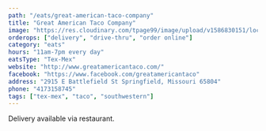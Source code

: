 ```yaml
---
path: "/eats/great-american-taco-company"
title: "Great American Taco Company"
image: "https://res.cloudinary.com/tpage99/image/upload/v1586830151/local417eats/local417eatslogo.png"
orderops: ["delivery", "drive-thru", "order online"]
category: "eats"
hours: "11am-7pm every day"
eatsType: "Tex-Mex"
website: "http://www.greatamericantaco.com/"
facebook: "https://www.facebook.com/greatamericantaco"
address: "2915 E Battlefield St Springfield, Missouri 65804"
phone: "4173158745"
tags: ["tex-mex", "taco", "southwestern"]
---
```


Delivery available via restaurant.
